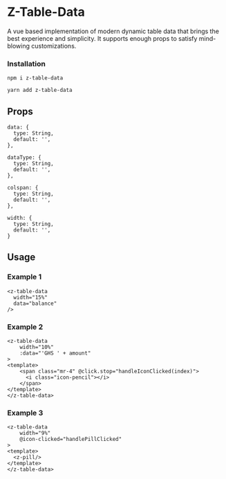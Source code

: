 # Z-Table-Data
A vue based implementation of modern dynamic table data that brings the best experience and simplicity.
It supports enough props to satisfy mind-blowing customizations.

### Installation
```
npm i z-table-data
```
```
yarn add z-table-data
```

## Props
```vue
data: {
  type: String,
  default: '',
},

dataType: {
  type: String,
  default: '',
},

colspan: {
  type: String,
  default: '',
},

width: {
  type: String,
  default: '',
}
```

## Usage

### Example 1
```vue
<z-table-data
  width="15%"
  data="balance"
/>
```
### Example 2
```vue
<z-table-data
    width="10%"
    :data="'GHS ' + amount"
>
<template>
    <span class="mr-4" @click.stop="handleIconClicked(index)">
      <i class="icon-pencil"></i>
    </span>
</template>
</z-table-data>
```
### Example 3
```vue
<z-table-data
    width="9%"
    @icon-clicked="handlePillClicked"
>
<template>
  <z-pill/>
</template>
</z-table-data>
```



